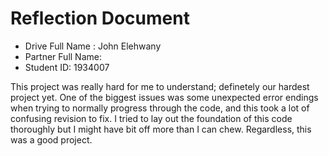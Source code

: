 # Reflection Document

* Drive Full Name  : John Elehwany
* Partner Full Name: 
* Student ID: 1934007


This project was really hard for me to understand; definetely our hardest project yet.
One of the biggest issues was some unexpected error endings when trying to normally progress
through the code, and this took a lot of confusing revision to fix. I tried to lay out the foundation
of this code thoroughly but I might have bit off more than I can chew. Regardless, this was a good
project.